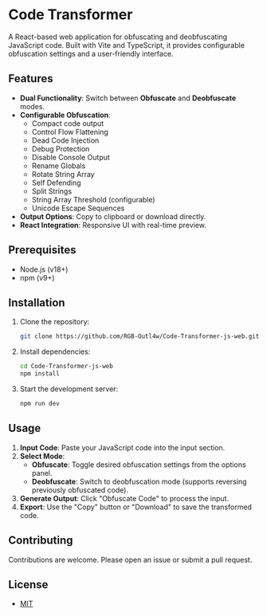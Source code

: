 # Code Transformer

A React-based web application for obfuscating and deobfuscating JavaScript code. Built with Vite and TypeScript, it provides configurable obfuscation settings and a user-friendly interface.

## Features

- **Dual Functionality**: Switch between **Obfuscate** and **Deobfuscate** modes.
- **Configurable Obfuscation**:
  - Compact code output
  - Control Flow Flattening
  - Dead Code Injection
  - Debug Protection
  - Disable Console Output
  - Rename Globals
  - Rotate String Array
  - Self Defending
  - Split Strings
  - String Array Threshold (configurable)
  - Unicode Escape Sequences
- **Output Options**: Copy to clipboard or download directly.
- **React Integration**: Responsive UI with real-time preview.

## Prerequisites

- Node.js (v18+)
- npm (v9+)

## Installation

1. Clone the repository:
   ```bash
   git clone https://github.com/RGB-Outl4w/Code-Transformer-js-web.git
   ```
2. Install dependencies:
   ```bash
   cd Code-Transformer-js-web
   npm install
   ```
3. Start the development server:
   ```bash
   npm run dev
   ```

## Usage

1. **Input Code**: Paste your JavaScript code into the input section.
2. **Select Mode**:
   - **Obfuscate**: Toggle desired obfuscation settings from the options panel.
   - **Deobfuscate**: Switch to deobfuscation mode (supports reversing previously obfuscated code).
3. **Generate Output**: Click "Obfuscate Code" to process the input.
4. **Export**: Use the "Copy" button or "Download" to save the transformed code.

## Contributing

Contributions are welcome. Please open an issue or submit a pull request.

## License

- [MIT](LICENSE)
